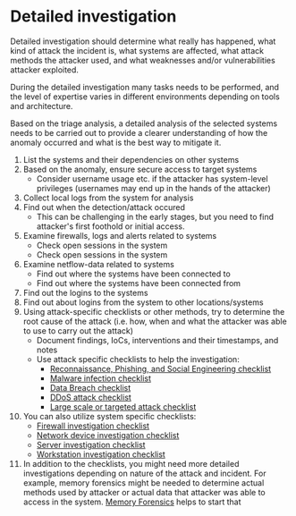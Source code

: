 # Detailed investigation
Detailed investigation should determine what really has happened, what kind of attack the incident is, what systems are affected, what attack methods the attacker used, and what weaknesses and/or vulnerabilities attacker exploited. 

During the detailed investigation many tasks needs to be performed, and the level of expertise varies in different environments depending on tools and architecture.

Based on the triage analysis, a detailed analysis of the selected systems needs to be carried out to
provide a clearer understanding of how the anomaly occurred and what is the best way to mitigate it.
1. List the systems and their dependencies on other systems
2. Based on the anomaly, ensure secure access to target systems
     * Consider username usage etc. if the attacker has system-level privileges
(usernames may end up in the hands of the attacker)
3. Collect local logs from the system for analysis
4. Find out when the detection/attack occured
     * This can be challenging in the early stages, but you need to find
attacker's first foothold or initial access.
5. Examine firewalls, logs and alerts related to systems
     * Check open sessions in the system
     * Check open sessions in the system
6. Examine netflow-data related to systems
     * Find out where the systems have been connected to
     * Find out where the systems have been connected from
7. Find out the logins to the systems
8. Find out about logins from the system to other locations/systems
9. Using attack-specific checklists or other methods, try to determine the root cause of the attack
(i.e. how, when and what the attacker was able to use to carry out the attack)
     * Document findings, IoCs, interventions and their timestamps, and notes
     * Use attack specific checklists to help the investigation:
        * [Reconnaissance, Phishing, and Social Engineering checklist](https://github.com/JYVSECTEC/PHR-model/tree/master/Triage-Respond/Investigations/recon_phishing_social_engineering_checklist.md)
        * [Malware infection checklist](https://github.com/JYVSECTEC/PHR-model/tree/master/Triage-Respond/Investigations/malware_infection_checklist.md)
        * [Data Breach checklist](https://github.com/JYVSECTEC/PHR-model/tree/master/Triage-Respond/Investigations/data_breach_checklist.md)
        * [DDoS attack checklist](https://github.com/JYVSECTEC/PHR-model/tree/master/Triage-Respond/Investigations/ddos_attack_checklist.md)
        * [Large scale or targeted attack checklist](https://github.com/JYVSECTEC/PHR-model/tree/master/Triage-Respond/Investigations/large_scale_attack_checklist.md)
10. You can also utilize system specific checklists:
     * [Firewall investigation checklist](https://github.com/JYVSECTEC/PHR-model/tree/master/Triage-Respond/Investigations/firewalls_checklist.md)
     * [Network device investigation checklist](https://github.com/JYVSECTEC/PHR-model/tree/master/Triage-Respond/Investigations/network_device_checklist.md)
     * [Server investigation checklist](https://github.com/JYVSECTEC/PHR-model/tree/master/Triage-Respond/Investigations/server_checklist.md)
     * [Workstation investigation checklist](https://github.com/JYVSECTEC/PHR-model/tree/master/Triage-Respond/Investigations/workstation_checklist.md)
11. In addition to the checklists, you might need more detailed investigations depending on nature of the attack and incident. For example, memory forensics might be needed to determine actual methods used by attacker or actual data that attacker was able to access in the system. [Memory Forensics](https://github.com/JYVSECTEC/PHR-model/tree/master/Triage-Respond/Investigations/Memory-Forensics/README.md) helps to start that
